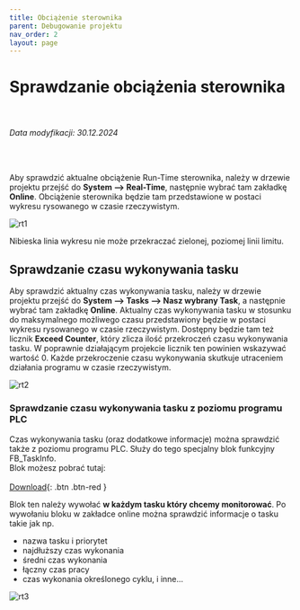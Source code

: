 ```yaml
---
title: Obciążenie sterownika
parent: Debugowanie projektu 
nav_order: 2
layout: page
---
```


# Sprawdzanie obciążenia sterownika
<br>
<h6> Data modyfikacji: 30.12.2024 </h6>
<br>

Aby sprawdzić aktualne obciążenie Run-Time sterownika, należy w drzewie projektu przejść do **System --> Real-Time**, następnie wybrać tam zakładkę **Online**. Obciążenie sterownika będzie tam przedstawione w postaci wykresu rysowanego w czasie rzeczywistym.

![rt1](https://ba-pl.github.io/wiki/assets/images/checks/rt1.png "rt1")

Nibieska linia wykresu nie może przekraczać zielonej, poziomej linii limitu.

## Sprawdzanie czasu wykonywania tasku
Aby sprawdzić aktualny czas wykonywania tasku, należy w drzewie projektu przejść do **System --> Tasks --> Nasz wybrany Task**, a następnie wybrać tam zakładkę **Online**. Aktualny czas wykonywania tasku w stosunku do maksymalnego możliwego czasu przedstawiony będzie w postaci wykresu rysowanego w czasie rzeczywistym. Dostępny będzie tam też licznik **Exceed Counter**, który zlicza ilość przekroczeń czasu wykonywania tasku. W poprawnie działającym projekcie licznik ten powinien wskazywać wartość 0. Każde przekroczenie czasu wykonywania skutkuje utraceniem działania programu w czasie rzeczywistym.

![rt2](https://ba-pl.github.io/wiki/assets/images/checks/rt2.png "rt2")

### Sprawdzanie czasu wykonywania tasku z poziomu programu PLC

Czas wykonywania tasku (oraz dodatkowe informacje) można sprawdzić także z poziomu programu PLC. Służy do tego specjalny blok funkcyjny FB_TaskInfo.
<br>
Blok możesz pobrać tutaj:
<br>
<br>
[Download](https://github.com/BA-PL/Diag-PLC-TC3/archive/refs/heads/main.zip){: .btn .btn-red }
<br>

 Blok ten należy wywołać **w każdym tasku który chcemy monitorować**. Po wywołaniu bloku w zakładce online można sprawdzić informacje o tasku takie jak np.
- nazwa tasku i priorytet
- najdłuższy czas wykonania
- średni czas wykonania
- łączny czas pracy
- czas wykonania określonego cyklu, i inne...

![rt3](https://ba-pl.github.io/wiki/assets/images/checks/rt3.png "rt3")

